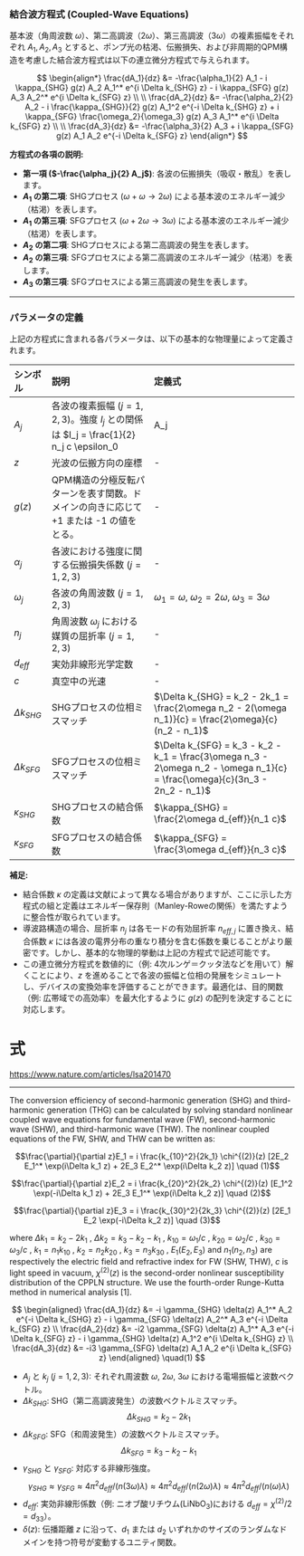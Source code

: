 ### 結合波方程式 (Coupled-Wave Equations)

基本波（角周波数 $\omega$）、第二高調波（$2\omega$）、第三高調波（$3\omega$）の複素振幅をそれぞれ $A_1, A_2, A_3$ とすると、ポンプ光の枯渇、伝搬損失、および非周期的QPM構造を考慮した結合波方程式は以下の連立微分方程式で与えられます。

$$
\begin{align*}
\frac{dA_1}{dz} &= -\frac{\alpha_1}{2} A_1 - i \kappa_{SHG} g(z) A_2 A_1^* e^{i \Delta k_{SHG} z} - i \kappa_{SFG} g(z) A_3 A_2^* e^{i \Delta k_{SFG} z} \\
\\
\frac{dA_2}{dz} &= -\frac{\alpha_2}{2} A_2 - i \frac{\kappa_{SHG}}{2} g(z) A_1^2 e^{-i \Delta k_{SHG} z} + i \kappa_{SFG} \frac{\omega_2}{\omega_3} g(z) A_3 A_1^* e^{i \Delta k_{SFG} z} \\
\\
\frac{dA_3}{dz} &= -\frac{\alpha_3}{2} A_3 + i \kappa_{SFG} g(z) A_1 A_2 e^{-i \Delta k_{SFG} z}
\end{align*}
$$

**方程式の各項の説明:**

* **第一項 ($-\frac{\alpha_j}{2} A_j$)**: 各波の伝搬損失（吸収・散乱）を表します。
* **$A_1$ の第二項**: SHGプロセス ($\omega + \omega \to 2\omega$) による基本波のエネルギー減少（枯渇）を表します。
* **$A_1$ の第三項**: SFGプロセス ($\omega + 2\omega \to 3\omega$) による基本波のエネルギー減少（枯渇）を表します。
* **$A_2$ の第二項**: SHGプロセスによる第二高調波の発生を表します。
* **$A_2$ の第三項**: SFGプロセスによる第二高調波のエネルギー減少（枯渇）を表します。
* **$A_3$ の第三項**: SFGプロセスによる第三高調波の発生を表します。

---

### パラメータの定義

上記の方程式に含まれる各パラメータは、以下の基本的な物理量によって定義されます。

| シンボル | 説明 | 定義式 |
| :--- | :--- | :--- |
| $A_j$ | 各波の複素振幅 ($j=1, 2, 3$)。強度 $I_j$ との関係は $I_j = \frac{1}{2} n_j c \epsilon_0 |A_j|^2$ | - |
| $z$ | 光波の伝搬方向の座標 | - |
| $g(z)$ | QPM構造の分極反転パターンを表す関数。ドメインの向きに応じて +1 または -1 の値をとる。 | - |
| $\alpha_j$ | 各波における強度に関する伝搬損失係数 ($j=1, 2, 3$) | - |
| $\omega_j$ | 各波の角周波数 ($j=1, 2, 3$) | $\omega_1 = \omega$, $\omega_2 = 2\omega$, $\omega_3 = 3\omega$ |
| $n_j$ | 角周波数 $\omega_j$ における媒質の屈折率 ($j=1, 2, 3$) | - |
| $d_{eff}$ | 実効非線形光学定数 | - |
| $c$ | 真空中の光速 | - |
| $\Delta k_{SHG}$ | SHGプロセスの位相ミスマッチ | $\Delta k_{SHG} = k_2 - 2k_1 = \frac{2\omega n_2 - 2(\omega n_1)}{c} = \frac{2\omega}{c}(n_2 - n_1)$ |
| $\Delta k_{SFG}$ | SFGプロセスの位相ミスマッチ | $\Delta k_{SFG} = k_3 - k_2 - k_1 = \frac{3\omega n_3 - 2\omega n_2 - \omega n_1}{c} = \frac{\omega}{c}(3n_3 - 2n_2 - n_1)$ |
| $\kappa_{SHG}$ | SHGプロセスの結合係数 | $\kappa_{SHG} = \frac{2\omega d_{eff}}{n_1 c}$ |
| $\kappa_{SFG}$ | SFGプロセスの結合係数 | $\kappa_{SFG} = \frac{3\omega d_{eff}}{n_3 c}$ |

**補足:**
* 結合係数 $\kappa$ の定義は文献によって異なる場合がありますが、ここに示した方程式の組と定義はエネルギー保存則（Manley-Roweの関係）を満たすように整合性が取られています。
* 導波路構造の場合、屈折率 $n_j$ は各モードの有効屈折率 $n_{eff,j}$ に置き換え、結合係数 $\kappa$ には各波の電界分布の重なり積分を含む係数を乗じることがより厳密です。しかし、基本的な物理的挙動は上記の方程式で記述可能です。
* この連立微分方程式を数値的に（例: 4次ルンゲ＝クッタ法などを用いて）解くことにより、$z$ を進めることで各波の振幅と位相の発展をシミュレートし、デバイスの変換効率を評価することができます。最適化は、目的関数（例: 広帯域での高効率）を最大化するように $g(z)$ の配列を決定することに対応します。


# 式

https://www.nature.com/articles/lsa201470

***

The conversion efficiency of second-harmonic generation (SHG) and third-harmonic generation (THG) can be calculated by solving standard nonlinear coupled wave equations for fundamental wave (FW), second-harmonic wave (SHW), and third-harmonic wave (THW). The nonlinear coupled equations of the FW, SHW, and THW can be written as:

$$\frac{\partial}{\partial z}E_1 = i \frac{k_{10}^2}{2k_1} \chi^{(2)}(z) [2E_2 E_1^* \exp(i\Delta k_1 z) + 2E_3 E_2^* \exp(i\Delta k_2 z)] \quad (1)$$

$$\frac{\partial}{\partial z}E_2 = i \frac{k_{20}^2}{2k_2} \chi^{(2)}(z) [E_1^2 \exp(-i\Delta k_1 z) + 2E_3 E_1^* \exp(i\Delta k_2 z)] \quad (2)$$

$$\frac{\partial}{\partial z}E_3 = i \frac{k_{30}^2}{2k_3} \chi^{(2)}(z) [2E_1 E_2 \exp(-i\Delta k_2 z)] \quad (3)$$

where $\Delta k_1 = k_2 - 2k_1$ , $\Delta k_2 = k_3 - k_2 - k_1$ , $k_{10} = \omega_1 / c$ , $k_{20} = \omega_2 / c$ , $k_{30} = \omega_3 / c$ , $k_1 = n_1 k_{10}$ , $k_2 = n_2 k_{20}$ , $k_3 = n_3 k_{30}$ , $E_1(E_2, E_3)$ and $n_1(n_2, n_3)$ are respectively the electric field and refractive index for FW (SHW, THW), $c$ is light speed in vacuum, $\chi^{(2)}(z)$ is the second-order nonlinear susceptibility distribution of the CPPLN structure. We use the fourth-order Runge-Kutta method in numerical analysis [1].

$$
\begin{aligned}
\frac{dA_1}{dz} &= -i \gamma_{SHG} \delta(z) A_1^* A_2 e^{-i \Delta k_{SHG} z} - i \gamma_{SFG} \delta(z) A_2^* A_3 e^{-i \Delta k_{SFG} z} \\
\frac{dA_2}{dz} &= -i2 \gamma_{SFG} \delta(z) A_1^* A_3 e^{-i \Delta k_{SFG} z} - i \gamma_{SHG} \delta(z) A_1^2 e^{i \Delta k_{SHG} z} \\
\frac{dA_3}{dz} &= -i3 \gamma_{SFG} \delta(z) A_1 A_2 e^{i \Delta k_{SFG} z}
\end{aligned}
\quad(1)
$$

* $A_j$ と $k_j$ ($j=1, 2, 3$): それぞれ周波数 $\omega$, $2\omega$, $3\omega$ における電場振幅と波数ベクトル。
* $\Delta k_{SHG}$: SHG（第二高調波発生）の波数ベクトルミスマッチ。
    $$
    \Delta k_{SHG} = k_2 - 2k_1
    $$
* $\Delta k_{SFG}$: SFG（和周波発生）の波数ベクトルミスマッチ。
    $$
    \Delta k_{SFG} = k_3 - k_2 - k_1
    $$
* $\gamma_{SHG}$ と $\gamma_{SFG}$: 対応する非線形強度。
    $$
    \gamma_{SHG} \approx \gamma_{SFG} \approx 4\pi^2 d_{eff} / (n(3\omega)\lambda) \approx 4\pi^2 d_{eff} / (n(2\omega)\lambda) \approx 4\pi^2 d_{eff} / (n(\omega)\lambda)
    $$
* $d_{eff}$: 実効非線形係数（例: ニオブ酸リチウム($\text{LiNbO}_3$)における $d_{eff} = \chi^{(2)}/2 = d_{33}$）。
* $\delta(z)$: 伝播距離 $z$ に沿って、$d_1$ または $d_2$ いずれかのサイズのランダムなドメインを持つ符号が変動するユニティ関数。
